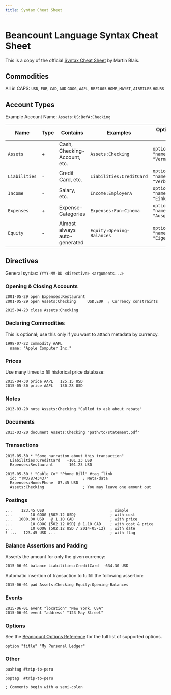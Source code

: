 ```yaml
---
title: Syntax Cheat Sheet
---
```


# Beancount Language Syntax Cheat Sheet

This is a copy of the official [Syntax Cheat
Sheet](http://furius.ca/beancount/doc/cheatsheet) by Martin Blais.

## Commodities

All in CAPS: `USD`, `EUR`, `CAD`, `AUD` `GOOG`, `AAPL`, `RBF1005` `HOME_MAYST`,
`AIRMILES` `HOURS`

## Account Types

Example Account Name: `Assets:US:BofA:Checking`

| Name          | Type | Contains                     | Examples                        | Option to change name                           |
|---------------|------|------------------------------|---------------------------------|-------------------------------------------------|
| `Assets`      | +    | Cash, Checking-Account, etc. | `Assets:Checking`         | `option "name_assets" "Vermoegen"`              |
| `Liabilities` | -    | Credit Card, etc.            | `Liabilities:CreditCard`  | `option "name_liabilities" "Verbindlichkeiten"` |
| `Income`      | -    | Salary, etc.                 | `Income:EmployerA`        | `option "name_income" "Einkommen"`              |
| `Expenses`    | +    | Expense-Categories           | `Expenses:Fun:Cinema`     | `option "name_expenses" "Ausgaben"`             |
| `Equity`      | -    | Almost always auto-generated | `Equity:Opening-Balances` | `option "name_equity" "Eigenkapital"`           |

## Directives

General syntax: `YYYY-MM-DD <directive> <arguments...>`

### Opening & Closing Accounts

```beancount
2001-05-29 open Expenses:Restaurant
2001-05-29 open Assets:Checking     USD,EUR  ; Currency constraints

2015-04-23 close Assets:Checking
```

### Declaring Commodities

This is optional; use this only if you want to attach metadata by currency.

```beancount
1998-07-22 commodity AAPL
  name: "Apple Computer Inc."
```

### Prices

Use many times to fill historical price database:

```beancount
2015-04-30 price AAPL   125.15 USD
2015-05-30 price AAPL   130.28 USD
```

### Notes

```beancount
2013-03-20 note Assets:Checking "Called to ask about rebate"
```

### Documents

```beancount
2013-03-20 document Assets:Checking "path/to/statement.pdf"
```

### Transactions

```beancount
2015-05-30 * "Some narration about this transaction"
  Liabilities:CreditCard   -101.23 USD
  Expenses:Restaurant       101.23 USD

2015-05-30 ! "Cable Co" "Phone Bill" #tag ˆlink
  id: "TW378743437"               ; Meta-data
  Expenses:Home:Phone  87.45 USD
  Assets:Checking                 ; You may leave one amount out
```

### Postings

```beancount
...    123.45 USD                             ; simple
...        10 GOOG {502.12 USD}               ; with cost
...   1000.00 USD   @ 1.10 CAD                ; with price
...        10 GOOG {502.12 USD} @ 1.10 CAD    ; with cost & price
...        10 GOOG {502.12 USD / 2014-05-12}  ; with date
! ...   123.45 USD ...                        ; with flag
```

### Balance Assertions and Padding

Asserts the amount for only the given currency:

```beancount
2015-06-01 balance Liabilities:CreditCard  -634.30 USD
```

Automatic insertion of transaction to fulfill the following assertion:

```beancount
2015-06-01 pad Assets:Checking Equity:Opening-Balances
```

### Events

```beancount
2015-06-01 event "location" "New York, USA"
2015-06-01 event "address" "123 May Street"
```

### Options

See the [Beancount Options Reference](http://furius.ca/beancount/doc/options)
for the full list of supported options.

```beancount
option "title" "My Personal Ledger"
```

### Other

```beancount
pushtag #trip-to-peru
...
poptag  #trip-to-peru
```

```beancount
; Comments begin with a semi-colon
```
